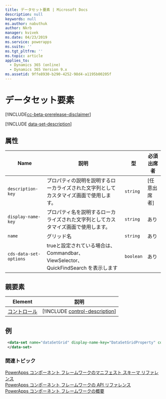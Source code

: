 ```yaml
---
title: データセット要素 | Microsoft Docs
description: null
keywords: null
ms.author: nabuthuk
author: Nkrb
manager: kvivek
ms.date: 04/23/2019
ms.service: powerapps
ms.suite: ''
ms.tgt_pltfrm: ''
ms.topic: article
applies_to:
  - Dynamics 365 (online)
  - Dynamics 365 Version 9.x
ms.assetid: 9ffe8930-b290-4252-98d4-a1195b00205f
---
```


# <a name="data-set-element"></a>データセット要素

[!INCLUDE[cc-beta-prerelease-disclaimer](../../../includes/cc-beta-prerelease-disclaimer.md)]

[!INCLUDE [data-set-description](includes/data-set-description.md)]

## <a name="attributes"></a>属性

|Name|説明|型|必須出席者|
|--|--|--|--|
|`description-key`|プロパティの説明を説明するローカライズされた文字列としてカスタマイズ画面で使用します。|`string`|[任意出席者]|
|`display-name-key`|プロパティ名を説明するローカライズされた文字列としてカスタマイズ画面で使用します。|`string`|あり|
|`name`|グリッド名|`string`|あり|
|`cds-data-set-options`|trueと設定されている場合は、Commandbar、 ViewSelector、 QuickFindSearch を表示します |`boolean`|あり|

## <a name="parent-elements"></a>親要素

|Element|説明|
|--|--|
|[コントロール](control.md)|[!INCLUDE [control-description](includes/control-description.md)]|

## <a name="example"></a>例

```xml
 <data-set name="dataSetGrid" display-name-key="DataSetGridProperty" cds-data-set-options="displayCommandBar:true;displayViewSelector:true;displayQuickFindSearch:true">
 </data-set>
```

### <a name="related-topics"></a>関連トピック

[PowerApps コンポーネント フレームワークのマニフェスト スキーマ リファレンス](index.md)<br/>
[PowerApps コンポーネント フレームワークの API リファレンス](../reference/index.md)<br/>
[PowerApps コンポーネント フレームワークの概要](../overview.md)